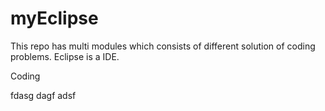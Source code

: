 # myEclipse
This repo has multi modules which consists of different solution of coding problems.
Eclipse is a IDE.

Coding

fdasg
dagf
adsf
